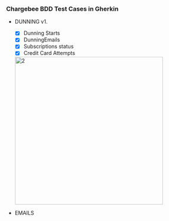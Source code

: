 ### Chargebee  BDD Test Cases in Gherkin ###

* DUNNING v1.
  * [X] Dunning Starts
  * [X] DunningEmails
  * [X] Subscriptions status
  * [X] Credit Card Attempts
   <img width="400" alt="2" src="https://user-images.githubusercontent.com/10224543/66224292-83fd8b00-e6a3-11e9-8fa3-8fe549bf8176.png" />

* EMAILS
